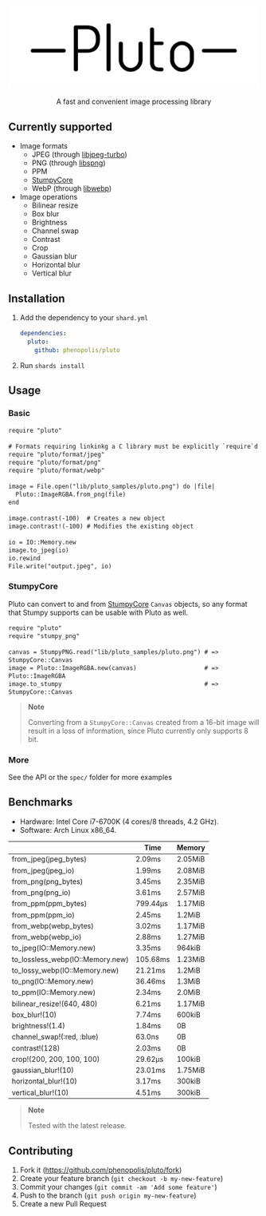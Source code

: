 <p align="center">
  <picture>
    <source
      media="(prefers-color-scheme: dark)"
      srcset="https://raw.githubusercontent.com/phenopolis/pluto-logo/main/logo-white.png"
    />
    <img
      alt="logo"
      src="https://raw.githubusercontent.com/phenopolis/pluto-logo/main/logo-black.png"
      width="720px"
    />
  </picture>
</p>

<p align="center">A fast and convenient image processing library</p>

## Currently supported

- Image formats
  - JPEG (through [libjpeg-turbo](https://github.com/libjpeg-turbo/libjpeg-turbo))
  - PNG (through [libspng](https://libspng.org/))
  - PPM
  - [StumpyCore](https://github.com/stumpycr/stumpy_core)
  - WebP (through [libwebp](https://developers.google.com/speed/webp))
- Image operations
  - Bilinear resize
  - Box blur
  - Brightness
  - Channel swap
  - Contrast
  - Crop
  - Gaussian blur
  - Horizontal blur
  - Vertical blur

## Installation

1. Add the dependency to your `shard.yml`

   ```yaml
   dependencies:
     pluto:
       github: phenopolis/pluto
   ```

2. Run `shards install`

## Usage

### Basic

```crystal
require "pluto"

# Formats requiring linkinkg a C library must be explicitly `require`d
require "pluto/format/jpeg"
require "pluto/format/png"
require "pluto/format/webp"

image = File.open("lib/pluto_samples/pluto.png") do |file|
  Pluto::ImageRGBA.from_png(file)
end

image.contrast(-100)  # Creates a new object
image.contrast!(-100) # Modifies the existing object

io = IO::Memory.new
image.to_jpeg(io)
io.rewind
File.write("output.jpeg", io)
```

### StumpyCore

Pluto can convert to and from [StumpyCore](https://github.com/stumpycr/stumpy_core) `Canvas` objects, so any format that Stumpy supports can be usable with Pluto as well.

```crystal
require "pluto"
require "stumpy_png"

canvas = StumpyPNG.read("lib/pluto_samples/pluto.png") # => StumpyCore::Canvas
image = Pluto::ImageRGBA.new(canvas)                   # => Pluto::ImageRGBA
image.to_stumpy                                        # => StumpyCore::Canvas
```

> **Note**
>
> Converting from a `StumpyCore::Canvas` created from a 16-bit image will result in a loss of information, since Pluto currently only supports 8 bit.

### More

See the API or the `spec/` folder for more examples

## Benchmarks

- Hardware: Intel Core i7-6700K (4 cores/8 threads, 4.2 GHz).
- Software: Arch Linux x86_64.

|                                  | Time     | Memory  |
| -------------------------------- | -------- | ------- |
| from_jpeg(jpeg_bytes)            | 2.09ms   | 2.05MiB |
| from_jpeg(jpeg_io)               | 1.99ms   | 2.08MiB |
| from_png(png_bytes)              | 3.45ms   | 2.35MiB |
| from_png(png_io)                 | 3.61ms   | 2.57MiB |
| from_ppm(ppm_bytes)              | 799.44µs | 1.17MiB |
| from_ppm(ppm_io)                 | 2.45ms   | 1.2MiB  |
| from_webp(webp_bytes)            | 3.02ms   | 1.17MiB |
| from_webp(webp_io)               | 2.88ms   | 1.27MiB |
| to_jpeg(IO::Memory.new)          | 3.35ms   | 964kiB  |
| to_lossless_webp(IO::Memory.new) | 105.68ms | 1.23MiB |
| to_lossy_webp(IO::Memory.new)    | 21.21ms  | 1.2MiB  |
| to_png(IO::Memory.new)           | 36.46ms  | 1.3MiB  |
| to_ppm(IO::Memory.new)           | 2.34ms   | 2.0MiB  |
| bilinear_resize!(640, 480)       | 6.21ms   | 1.17MiB |
| box_blur!(10)                    | 7.74ms   | 600kiB  |
| brightness!(1.4)                 | 1.84ms   | 0B      |
| channel_swap!(:red, :blue)       | 63.0ns   | 0B      |
| contrast!(128)                   | 2.03ms   | 0B      |
| crop!(200, 200, 100, 100)        | 29.62µs  | 100kiB  |
| gaussian_blur!(10)               | 23.01ms  | 1.75MiB |
| horizontal_blur!(10)             | 3.17ms   | 300kiB  |
| vertical_blur!(10)               | 4.51ms   | 300kiB  |

> **Note**
>
> Tested with the latest release.

## Contributing

1. Fork it (<https://github.com/phenopolis/pluto/fork>)
2. Create your feature branch (`git checkout -b my-new-feature`)
3. Commit your changes (`git commit -am 'Add some feature'`)
4. Push to the branch (`git push origin my-new-feature`)
5. Create a new Pull Request
